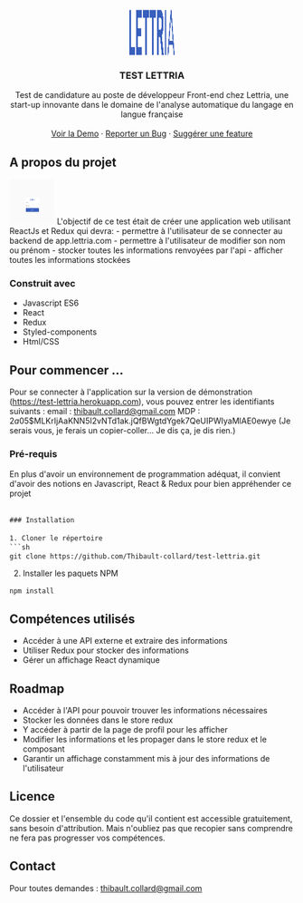 
<br />
<p align="center">
  <a href="https://github.com/Thibault-collard/test-lettria">
    <img src="./client/src/pictures/logo.png" alt="Logo" width="80" height="80">
  </a>

  <h3 align="center"> TEST LETTRIA</h3>

  <p align="center">
    Test de candidature au poste de développeur Front-end chez Lettria, une start-up innovante dans le domaine de l'analyse automatique du langage en langue française
		<br />
    <br />
    <a href="https://test-lettria.herokuapp.com">Voir la Demo</a>
    ·
    <a href="https://github.com/Thibault-collard/test-lettria/issues">Reporter un Bug</a>
    ·
    <a href="https://github.com/Thibault-collard/test-lettria/issues">Suggérer une feature</a>
  </p>
</p>

<!-- ABOUT THE PROJECT -->
## A propos du projet

<img src="./client/src/pictures/lettria-homepage.png" alt="Logo" width="80" height="80">
L'objectif de ce test était de créer une application web utilisant ReactJs et Redux qui devra:
- permettre à l'utilisateur de se connecter au backend de app.lettria.com
- permettre à l'utilisateur de modifier son nom ou prénom
- stocker toutes les informations renvoyées par l'api
- afficher toutes les informations stockées


### Construit avec

* Javascript ES6
* React
* Redux
* Styled-components
* Html/CSS

<!-- GETTING STARTED -->
## Pour commencer ...

Pour se connecter à l'application sur la version de démonstration (https://test-lettria.herokuapp.com), vous pouvez entrer les identifiants suivants :
email : thibault.collard@gmail.com
MDP : $2a$05$MLKrIjAaKNN5I2vNTd1ak.jQfBWgtdYgek7QeUIPWIyaMlAE0ewye (Je serais vous, je ferais un copier-coller... Je dis ça, je dis rien.)

### Pré-requis

En plus d'avoir un environnement de programmation adéquat, il convient d'avoir des notions en Javascript, React & Redux pour bien appréhender ce projet

```

### Installation

1. Cloner le répertoire
```sh
git clone https://github.com/Thibault-collard/test-lettria.git
```
2. Installer les paquets NPM
```sh
npm install
```

<!-- USAGE EXAMPLES -->
## Compétences utilisés

- Accéder à une API externe et extraire des informations
- Utiliser Redux pour stocker des informations
- Gérer un affichage React dynamique 

<!-- ROADMAP -->
## Roadmap

- Accéder à l'API pour pouvoir trouver les informations nécessaires
- Stocker les données dans le store redux
- Y accéder à partir de la page de profil pour les afficher
- Modifier les informations et les propager dans le store redux et le composant
- Garantir un affichage constamment mis à jour des informations de l'utilisateur 

<!-- LICENSE -->
## Licence

Ce dossier et l'ensemble du code qu'il contient est accessible gratuitement, sans besoin d'attribution.
Mais n'oubliez pas que recopier sans comprendre ne fera pas progresser vos compétences.

<!-- CONTACT -->
## Contact

Pour toutes demandes : thibault.collard@gmail.com


